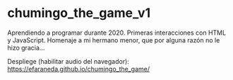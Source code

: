 # chumingo_the_game_v1
Aprendiendo a programar durante 2020. Primeras interacciones con HTML y JavaScript. Homenaje a mi hermano menor, que por alguna razón no le hizo gracia...

Despliege (habilitar audio del navegador): https://efaraneda.github.io/chumingo_the_game/
